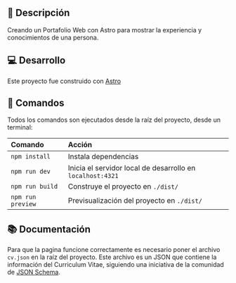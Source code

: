 ## 🚀 Descripción

Creando un Portafolio Web con Astro para mostrar la experiencia y conocimientos de una persona.

## 💻 Desarrollo

Este proyecto fue construido con [Astro](https://astro.build/)

<!-- TODO: Falta completar -->

## 🧞 Comandos

Todos los comandos son ejecutados desde la raíz del proyecto, desde un terminal:

| Comando           | Acción                                                     |
| :---------------- | :--------------------------------------------------------- |
| `npm install`     | Instala dependencias                                       |
| `npm run dev`     | Inicia el servidor local de desarrollo en `localhost:4321` |
| `npm run build`   | Construye el proyecto en `./dist/`                         |
| `npm run preview` | Previsualización del proyecto en `./dist/`                 |

## 📚 Documentación

Para que la pagina funcione correctamente es necesario poner el archivo `cv.json` en la raíz del proyecto. Este archivo es un JSON que contiene la información del Curriculum Vitae, siguiendo una iniciativa de la comunidad de [JSON Schema](https://json-schema.org/).
